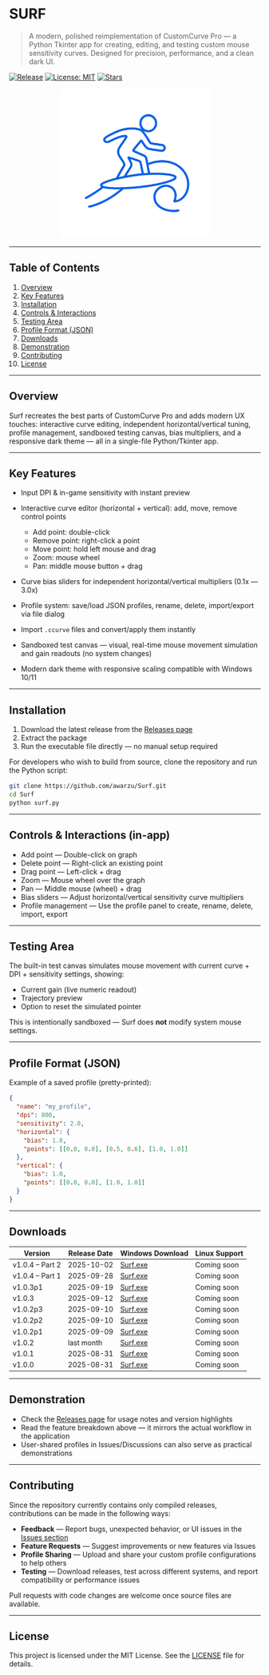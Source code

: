 # SURF

> A modern, polished reimplementation of CustomCurve Pro — a Python Tkinter app for creating, editing, and testing custom mouse sensitivity curves. Designed for precision, performance, and a clean dark UI.

[![Release](https://img.shields.io/github/v/release/awarzu/Surf)](https://github.com/awarzu/Surf/releases) [![License: MIT](https://img.shields.io/badge/License-MIT-yellow.svg)](LICENSE) [![Stars](https://img.shields.io/github/stars/awarzu/Surf?style=social)](https://github.com/awarzu/Surf/stargazers)

<p align="center">
  <img src="icon.png" alt="Surf logo" width="300"/>
</p>

---

## Table of Contents

1. [Overview](#overview)
2. [Key Features](#key-features)
3. [Installation](#installation)
4. [Controls & Interactions](#controls--interactions-in-app)
5. [Testing Area](#testing-area)
6. [Profile Format (JSON)](#profile-format-json)
7. [Downloads](#downloads)
8. [Demonstration](#demonstration)
9. [Contributing](#contributing)
10. [License](#license)

---

## Overview

Surf recreates the best parts of CustomCurve Pro and adds modern UX touches: interactive curve editing, independent horizontal/vertical tuning, profile management, sandboxed testing canvas, bias multipliers, and a responsive dark theme — all in a single-file Python/Tkinter app.

---

## Key Features

* Input DPI & in-game sensitivity with instant preview
* Interactive curve editor (horizontal + vertical): add, move, remove control points

  * Add point: double-click
  * Remove point: right-click a point
  * Move point: hold left mouse and drag
  * Zoom: mouse wheel
  * Pan: middle mouse button + drag
* Curve bias sliders for independent horizontal/vertical multipliers (0.1x — 3.0x)
* Profile system: save/load JSON profiles, rename, delete, import/export via file dialog
* Import `.ccurve` files and convert/apply them instantly
* Sandboxed test canvas — visual, real-time mouse movement simulation and gain readouts (no system changes)
* Modern dark theme with responsive scaling compatible with Windows 10/11

---

## Installation

1. Download the latest release from the [Releases page](https://github.com/awarzu/Surf/releases)
2. Extract the package
3. Run the executable file directly — no manual setup required

For developers who wish to build from source, clone the repository and run the Python script:

```bash
git clone https://github.com/awarzu/Surf.git
cd Surf
python surf.py
```

---

## Controls & Interactions (in-app)

* Add point — Double-click on graph
* Delete point — Right-click an existing point
* Drag point — Left-click + drag
* Zoom — Mouse wheel over the graph
* Pan — Middle mouse (wheel) + drag
* Bias sliders — Adjust horizontal/vertical sensitivity curve multipliers
* Profile management — Use the profile panel to create, rename, delete, import, export

---

## Testing Area

The built-in test canvas simulates mouse movement with current curve + DPI + sensitivity settings, showing:

* Current gain (live numeric readout)
* Trajectory preview
* Option to reset the simulated pointer

This is intentionally sandboxed — Surf does **not** modify system mouse settings.

---

## Profile Format (JSON)

Example of a saved profile (pretty-printed):

```json
{
  "name": "my_profile",
  "dpi": 800,
  "sensitivity": 2.0,
  "horizontal": {
    "bias": 1.0,
    "points": [[0.0, 0.0], [0.5, 0.6], [1.0, 1.0]]
  },
  "vertical": {
    "bias": 1.0,
    "points": [[0.0, 0.0], [1.0, 1.0]]
  }
}
```

---

## Downloads

| Version         | Release Date | Windows Download                                                               | Linux Support |
| --------------- | ------------ | ------------------------------------------------------------------------------ | ------------- |
| v1.0.4 – Part 2 | 2025-10-02   | [Surf.exe](https://github.com/awarzu/Surf/releases/download/v1.0.4/Surf.exe)   | Coming soon   |
| v1.0.4 – Part 1 | 2025-09-28   | [Surf.exe](https://github.com/awarzu/Surf/releases/download/v1.0.4/Surf.exe)   | Coming soon   |
| v1.0.3p1        | 2025-09-19   | [Surf.exe](https://github.com/awarzu/Surf/releases/download/v1.0.3p1/Surf.exe) | Coming soon   |
| v1.0.3          | 2025-09-12   | [Surf.exe](https://github.com/awarzu/Surf/releases/download/v1.0.3/Surf.exe)   | Coming soon   |
| v1.0.2p3        | 2025-09-10   | [Surf.exe](https://github.com/awarzu/Surf/releases/download/v1.0.2p3/Surf.exe) | Coming soon   |
| v1.0.2p2        | 2025-09-10   | [Surf.exe](https://github.com/awarzu/Surf/releases/download/v1.0.2p2/Surf.exe) | Coming soon   |
| v1.0.2p1        | 2025-09-09   | [Surf.exe](https://github.com/awarzu/Surf/releases/download/v1.0.2p1/Surf.exe) | Coming soon   |
| v1.0.2          | last month   | [Surf.exe](https://github.com/awarzu/Surf/releases/download/v1.0.2/Surf.exe)   | Coming soon   |
| v1.0.1          | 2025-08-31   | [Surf.exe](https://github.com/awarzu/Surf/releases/download/v1.0.1/Surf.exe)   | Coming soon   |
| v1.0.0          | 2025-08-31   | [Surf.exe](https://github.com/awarzu/Surf/releases/download/v1.0.0/Surf.exe)   | Coming soon   |

---

## Demonstration

* Check the [Releases page](https://github.com/awarzu/Surf/releases) for usage notes and version highlights
* Read the feature breakdown above — it mirrors the actual workflow in the application
* User-shared profiles in Issues/Discussions can also serve as practical demonstrations

---

## Contributing

Since the repository currently contains only compiled releases, contributions can be made in the following ways:

* **Feedback** — Report bugs, unexpected behavior, or UI issues in the [Issues section](https://github.com/awarzu/Surf/issues)
* **Feature Requests** — Suggest improvements or new features via Issues
* **Profile Sharing** — Upload and share your custom profile configurations to help others
* **Testing** — Download releases, test across different systems, and report compatibility or performance issues

Pull requests with code changes are welcome once source files are available.

---

## License

This project is licensed under the MIT License. See the [LICENSE](LICENSE) file for details.

